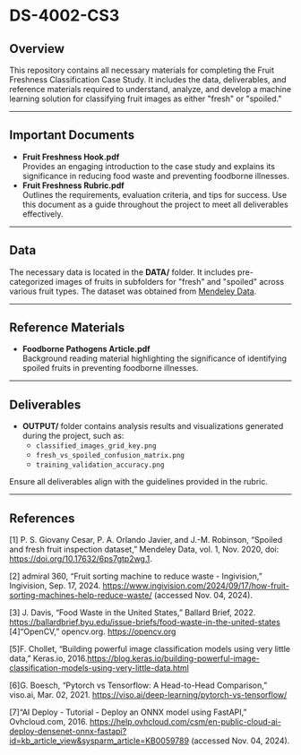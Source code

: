 # DS-4002-CS3

## Overview  
This repository contains all necessary materials for completing the Fruit Freshness Classification Case Study. It includes the data, deliverables, and reference materials required to understand, analyze, and develop a machine learning solution for classifying fruit images as either "fresh" or "spoiled."  

---

## Important Documents  
- **Fruit Freshness Hook.pdf**  
  Provides an engaging introduction to the case study and explains its significance in reducing food waste and preventing foodborne illnesses.  
- **Fruit Freshness Rubric.pdf**  
  Outlines the requirements, evaluation criteria, and tips for success. Use this document as a guide throughout the project to meet all deliverables effectively.  

---

## Data  
The necessary data is located in the **DATA/** folder. It includes pre-categorized images of fruits in subfolders for "fresh" and "spoiled" across various fruit types. The dataset was obtained from [Mendeley Data](https://data.mendeley.com/datasets/bdd69gyhv8/1).  

---

## Reference Materials  
- **Foodborne Pathogens Article.pdf**  
  Background reading material highlighting the significance of identifying spoiled fruits in preventing foodborne illnesses.  

---

## Deliverables  
- **OUTPUT/** folder contains analysis results and visualizations generated during the project, such as:  
  - `classified_images_grid_key.png`  
  - `fresh_vs_spoiled_confusion_matrix.png`  
  - `training_validation_accuracy.png`  

Ensure all deliverables align with the guidelines provided in the rubric.  

---


## References 
[1] P. S. Giovany Cesar, P. A. Orlando Javier, and J.-M. Robinson, “Spoiled and fresh fruit inspection dataset,” Mendeley Data, vol. 1, Nov. 2020, doi: https://doi.org/10.17632/6ps7gtp2wg.1.

[2] admiral 360, “Fruit sorting machine to reduce waste - Ingivision,” Ingivision, Sep. 17, 2024. https://www.ingivision.com/2024/09/17/how-fruit-sorting-machines-help-reduce-waste/ (accessed Nov. 04, 2024).

[3] J. Davis, “Food Waste in the United States,” Ballard Brief, 2022. https://ballardbrief.byu.edu/issue-briefs/food-waste-in-the-united-states
[4]“OpenCV,” opencv.org. https://opencv.org

[5]F. Chollet, “Building powerful image classification models using very little data,” Keras.io, 2016.https://blog.keras.io/building-powerful-image-classification-models-using-very-little-data.html

[6]G. Boesch, “Pytorch vs Tensorflow: A Head-to-Head Comparison,” viso.ai, Mar. 02, 2021. https://viso.ai/deep-learning/pytorch-vs-tensorflow/

[7]“AI Deploy - Tutorial - Deploy an ONNX model using FastAPI,” Ovhcloud.com, 2016. https://help.ovhcloud.com/csm/en-public-cloud-ai-deploy-densenet-onnx-fastapi?id=kb_article_view&sysparm_article=KB0059789 (accessed Nov. 04, 2024).
